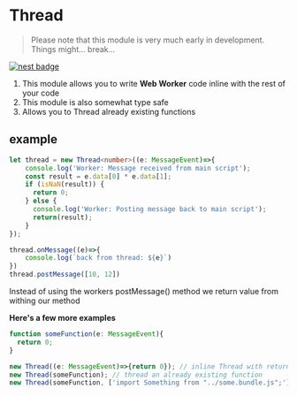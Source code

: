 # Thread
> Please note that this module is very much early in development. Things might... break...

[![nest badge](https://nest.land/badge.svg)](https://nest.land/package/Thread)

1. This module allows you to write **Web Worker** code inline with the rest of your code
2. This module is also somewhat type safe
3. Allows you to Thread already existing functions

## example
```typescript
let thread = new Thread<number>((e: MessageEvent)=>{
    console.log('Worker: Message received from main script');
    const result = e.data[0] * e.data[1];
    if (isNaN(result)) {
      return 0;
    } else {
      console.log('Worker: Posting message back to main script');
      return(result);
    }
});

thread.onMessage((e)=>{
    console.log(`back from thread: ${e}`)
})
thread.postMessage([10, 12])
```
Instead of using the workers postMessage() method we return value from withing our method

**Here's a few more examples**
```typescript
function someFunction(e: MessageEvent){
  return 0;
}

new Thread((e: MessageEvent)=>{return 0}); // inline Thread with return type of number
new Thread(someFunction); // thread an already existing function
new Thread(someFunction, ['import Something from "../some.bundle.js";']); // thread with custom importing (threads will be added to a folder in your project directory.)
```
